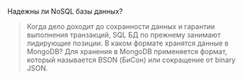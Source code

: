 
Надежны ли NoSQL базы данных?
> Когда дело доходит до сохранности данных и гарантии выполнения транзакций, SQL БД по прежнему занимают лидирующие позиции.
В каком формате хранятся данные в MongoDB?
> Для хранения в MongoDB применяется формат, который называется BSON (БиСон) или сокращение от binary JSON.